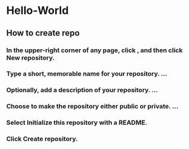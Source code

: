# Hello-World
## How to create repo
### In the upper-right corner of any page, click , and then click New repository.
### Type a short, memorable name for your repository. ...
### Optionally, add a description of your repository. ...
### Choose to make the repository either public or private. ...
### Select Initialize this repository with a README.
### Click Create repository.

